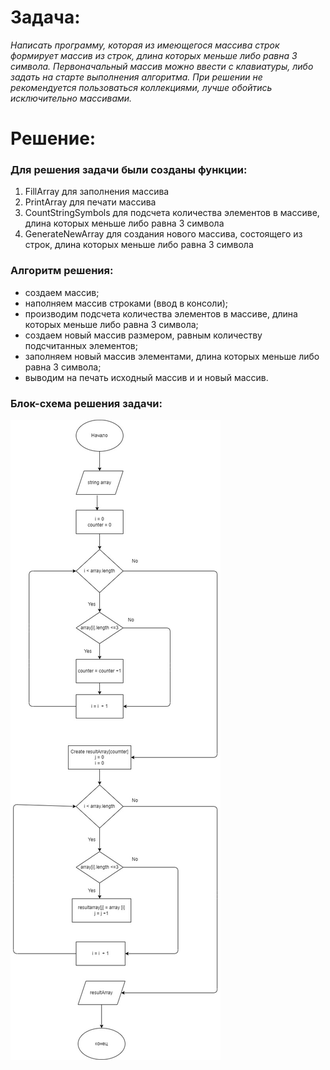 # Задача:

*Написать программу, которая из имеющегося массива строк формирует массив из строк, длина которых меньше либо равна 3 символа. Первоначальный массив можно ввести с клавиатуры, либо задать на старте выполнения алгоритма. При решении не рекомендуется пользоваться коллекциями, лучше обойтись исключительно массивами.*

# Решение:
### Для решения задачи были созданы функции:
1. FillArray для заполнения массива
2. PrintArray для печати массива
3. CountStringSymbols для подсчета количества элементов в массиве, длина которых меньше либо равна 3 символа
4. GenerateNewArray для создания нового массива, состоящего из строк, длина которых меньше либо равна 3 символа
### Алгоритм решения:
* создаем массив;
* наполняем массив строками (ввод в консоли);
* производим подсчета количества элементов в массиве, длина которых меньше либо равна 3 символа;
* создаем новый массив размером, равным количеству подсчитанных элементов;
* заполняем новый массив элементами, длина которых меньше либо равна 3 символа;
* выводим на печать исходный массив и и новый массив.

### Блок-схема решения задачи:
![](Block_Schem.jpg)